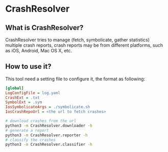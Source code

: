 # CrashResolver

## What is CrashResolver?

CrashResolver tries to manage (fetch, symbolicate, gather statistics) multiple crash reports, crash reports may be from different platforms, such as iOS, Android, Mac OS X, etc.

## How to use it?

This tool need a setting file to configure it, the format as following:

```ini
[global]
LogConfigFile = log.yaml
CrashExt = .txt
SymbolExt = .sym
IosSymbolicateArgs = ./symbolicate.sh
IosCrashRepoUrl = <the url to fetch crashes>
```

```sh
# download crashes from the url
python3 -m CrashResolver.downloader -h
# generate a report
python3 -m CrashResolver.reporter -h
# classify the crashes
python3 -m CrashResolver.classifier -h
```
